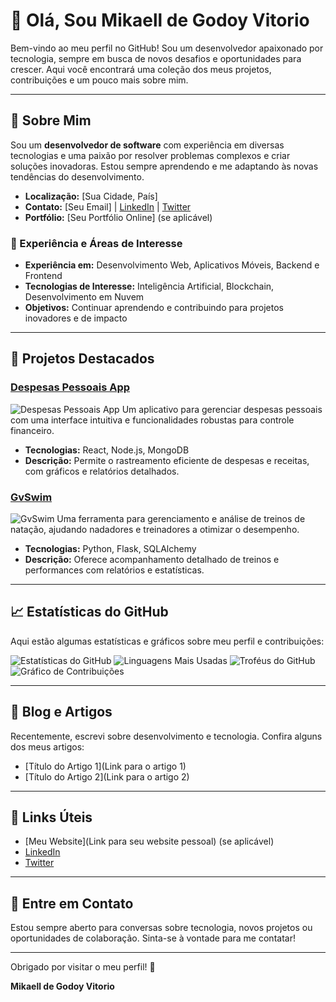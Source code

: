 # 👋 Olá, Sou Mikaell de Godoy Vitorio

Bem-vindo ao meu perfil no GitHub! Sou um desenvolvedor apaixonado por tecnologia, sempre em busca de novos desafios e oportunidades para crescer. Aqui você encontrará uma coleção dos meus projetos, contribuições e um pouco mais sobre mim.

---

## 🚀 Sobre Mim

Sou um **desenvolvedor de software** com experiência em diversas tecnologias e uma paixão por resolver problemas complexos e criar soluções inovadoras. Estou sempre aprendendo e me adaptando às novas tendências do desenvolvimento.

- **Localização:** [Sua Cidade, País]
- **Contato:** [Seu Email] | [LinkedIn](https://www.linkedin.com/in/seuperfil) | [Twitter](https://twitter.com/seuperfil)
- **Portfólio:** [Seu Portfólio Online] (se aplicável)

### 💼 Experiência e Áreas de Interesse

- **Experiência em:** Desenvolvimento Web, Aplicativos Móveis, Backend e Frontend
- **Tecnologias de Interesse:** Inteligência Artificial, Blockchain, Desenvolvimento em Nuvem
- **Objetivos:** Continuar aprendendo e contribuindo para projetos inovadores e de impacto

---

## 🌟 Projetos Destacados

### [Despesas Pessoais App](https://github.com/PyGodoy/DespesasPessoaisApp)
![Despesas Pessoais App](https://img.shields.io/badge/React-61DAFB?style=for-the-badge&logo=react&logoColor=white)
Um aplicativo para gerenciar despesas pessoais com uma interface intuitiva e funcionalidades robustas para controle financeiro.
- **Tecnologias:** React, Node.js, MongoDB
- **Descrição:** Permite o rastreamento eficiente de despesas e receitas, com gráficos e relatórios detalhados.

### [GvSwim](https://github.com/PyGodoy/gvswim)
![GvSwim](https://img.shields.io/badge/Python-3776AB?style=for-the-badge&logo=python&logoColor=white)
Uma ferramenta para gerenciamento e análise de treinos de natação, ajudando nadadores e treinadores a otimizar o desempenho.
- **Tecnologias:** Python, Flask, SQLAlchemy
- **Descrição:** Oferece acompanhamento detalhado de treinos e performances com relatórios e estatísticas.

---

## 📈 Estatísticas do GitHub

Aqui estão algumas estatísticas e gráficos sobre meu perfil e contribuições:

![Estatísticas do GitHub](https://github-readme-stats.vercel.app/api?username=PyGodoy&show_icons=true&hide_title=false&hide=prs&count_private=true&theme=dark)
![Linguagens Mais Usadas](https://github-readme-stats.vercel.app/api/top-langs/?username=PyGodoy&layout=compact&theme=dark)
![Troféus do GitHub](https://github-profile-trophy.vercel.app/?username=PyGodoy&theme=dark&no-frame=true&no-bg=true&margin-w=4)
![Gráfico de Contribuições](https://activity-graph.herokuapp.com/graph?username=PyGodoy&theme=react-dark)

---

## 📝 Blog e Artigos

Recentemente, escrevi sobre desenvolvimento e tecnologia. Confira alguns dos meus artigos:

- [Título do Artigo 1](Link para o artigo 1)
- [Título do Artigo 2](Link para o artigo 2)

---

## 🔗 Links Úteis

- [Meu Website](Link para seu website pessoal) (se aplicável)
- [LinkedIn](https://www.linkedin.com/in/seuperfil)
- [Twitter](https://twitter.com/seuperfil)

---

## 💬 Entre em Contato

Estou sempre aberto para conversas sobre tecnologia, novos projetos ou oportunidades de colaboração. Sinta-se à vontade para me contatar!

---

Obrigado por visitar o meu perfil! 🚀

**Mikaell de Godoy Vitorio**
